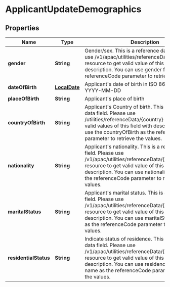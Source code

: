# ApplicantUpdateDemographics

## Properties
Name | Type | Description | Notes
------------ | ------------- | ------------- | -------------
**gender** | **String** | Gender/sex. This is a reference data field. Please use /v1/apac/utilities/referenceData/{gender} resource to get valid value of this field with description. You can use gender field name as the referenceCode parameter to retrieve the values. |  [optional]
**dateOfBirth** | [**LocalDate**](LocalDate.md) | Applicant&#x27;s date of birth in  ISO 8601 date format YYYY-MM-DD |  [optional]
**placeOfBirth** | **String** | Applicant&#x27;s place of birth |  [optional]
**countryOfBirth** | **String** | Applicant&#x27;s Country of birth. This is a reference data field. Please use /utilities/referenceData/{country} resource to get valid values of this field with descriptions. You can use the countryOfBirth as the referenceCode parameter to retrieve the values. |  [optional]
**nationality** | **String** | Applicant&#x27;s nationality. This is a reference data field. Please use /v1/apac/utilities/referenceData/{country} resource to get valid value of this field with description. You can use nationality field name as the referenceCode parameter to retrieve the values. |  [optional]
**maritalStatus** | **String** | Applicant&#x27;s marital status. This is a reference data field. Please use /v1/apac/utilities/referenceData/{maritalStatus} resource to get valid value of this field with description. You can use maritalStatus field name as the referenceCode parameter to retrieve the values. |  [optional]
**residentialStatus** | **String** | Indicate status of residence. This is a reference data field. Please use /v1/apac/utilities/referenceData/{residenceStatus} resource to get valid value of this field with description. You can use residenceStatus field name as the referenceCode parameter to retrieve the values. |  [optional]
